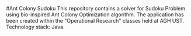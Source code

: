 #Ant Colony Sudoku
This repository contains a solver for Sudoku Problem using bio-inspired Ant Colony Optimization algorithm. The application has been created within the "Operational Research" classes held at AGH UST. Technology stack: Java.
